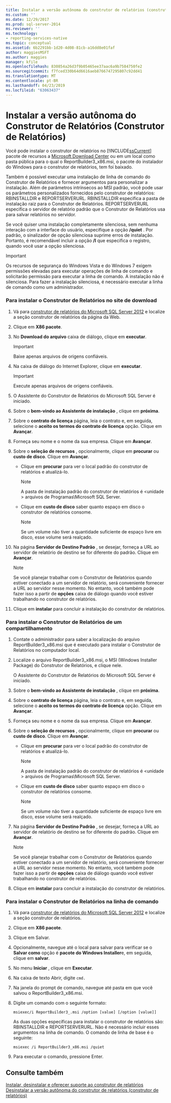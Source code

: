 ```yaml
---
title: Instalar a versão autônoma do construtor de relatórios (construtor de relatórios) | Microsoft Docs
ms.custom: ''
ms.date: 12/29/2017
ms.prod: sql-server-2014
ms.reviewer: ''
ms.technology:
- reporting-services-native
ms.topic: conceptual
ms.assetid: 6b2291bb-1d20-4d08-81cb-a16dd8e01faf
author: maggiesMSFT
ms.author: maggies
manager: kfile
ms.openlocfilehash: 830854a26d3f9b05465ee37aac6a9b7584750fe2
ms.sourcegitcommit: f7fced330b64d6616aeb8766747295807c92dd41
ms.translationtype: MT
ms.contentlocale: pt-BR
ms.lasthandoff: 04/23/2019
ms.locfileid: "63063437"
---
```

# <a name="install-the-stand-alone-version-of-report-builder-report-builder"></a>Instalar a versão autônoma do Construtor de Relatórios (Construtor de Relatórios)
  Você pode instalar o construtor de relatórios no [!INCLUDE[ssCurrent](../../includes/sscurrent-md.md)] pacote de recursos a [Microsoft Download Center](https://go.microsoft.com/fwlink/?LinkID=168472) ou em um local como pasta pública para o qual o ReportBuilder3_x86.msi, o pacote do instalador do Windows para o construtor de relatórios, tem foi baixado.  
  
 Também é possível executar uma instalação de linha de comando do Construtor de Relatórios e fornecer argumentos para personalizar a instalação. Além de parâmetros intrínsecos ao MSI padrão, você pode usar os parâmetros personalizados fornecidos pelo construtor de relatórios: RBINSTALLDIR e REPORTSERVERURL. RBINSTALLDIR especifica a pasta de instalação raiz para o Construtor de Relatórios. REPORTSERVERURL especifica o servidor de relatório padrão que o Construtor de Relatórios usa para salvar relatórios no servidor.  
  
 Se você quiser uma instalação completamente silenciosa, sem nenhuma interação com a interface do usuário, especifique a opção **/quiet** . Por padrão, o sinalizador de opção silenciosa suprime erros de instalação. Portanto, é recomendável incluir a opção **/l** que especifica o registro, quando você usar a opção silenciosa.  
  
> [!IMPORTANT]  
>  Os recursos de segurança do Windows Vista e do Windows 7 exigem permissões elevadas para executar operações de linha de comando e solicitarão permissão para executar a linha de comando. A instalação não é silenciosa. Para fazer a instalação silenciosa, é necessário executar a linha de comando como um administrador.  
  
### <a name="to-install-report-builder-from-the-download-site"></a>Para instalar o Construtor de Relatórios no site de download  
  
1.  Vá para [construtor de relatórios do Microsoft SQL Server 2012](https://go.microsoft.com/fwlink/?LinkID=219138) e localize a seção construtor de relatórios da página da Web.  
  
2.  Clique em **X86 pacote**.  
  
3.  No **Download do arquivo** caixa de diálogo, clique em **executar**.  
  
    > [!IMPORTANT]  
    >  Baixe apenas arquivos de origens confiáveis.  
  
4.  Na caixa de diálogo do Internet Explorer, clique em **executar**.  
  
    > [!IMPORTANT]  
    >  Execute apenas arquivos de origens confiáveis.  
  
5.  O Assistente do Construtor de Relatórios do Microsoft SQL Server é iniciado.  
  
6.  Sobre o **bem-vindo ao Assistente de instalação** , clique em **próxima**.  
  
7.  Sobre o **contrato de licença** página, leia o contrato e, em seguida, selecione o **aceito os termos do contrato de licença** opção. Clique em **Avançar**.  
  
8.  Forneça seu nome e o nome da sua empresa. Clique em **Avançar**.  
  
9. Sobre o **seleção de recursos** , opcionalmente, clique em **procurar** ou **custo de disco**. Clique em **Avançar**.  
  
    -   Clique em **procurar** para ver o local padrão do construtor de relatórios e atualizá-lo.  
  
        > [!NOTE]  
        >  A pasta de instalação padrão do construtor de relatórios é \<unidade > arquivos de Programas\Microsoft SQL Server.  
  
    -   Clique em **custo de disco** saber quanto espaço em disco o construtor de relatórios consome.  
  
        > [!NOTE]  
        >  Se um volume não tiver a quantidade suficiente de espaço livre em disco, esse volume será realçado.  
  
10. Na página **Servidor de Destino Padrão** , se desejar, forneça a URL ao servidor de relatório de destino se for diferente do padrão. Clique em **Avançar**.  
  
    > [!NOTE]  
    >  Se você planejar trabalhar com o Construtor de Relatórios quando estiver conectado a um servidor de relatório, será conveniente fornecer a URL ao servidor nesse momento. No entanto, você também pode fazer isso a partir de **opções** caixa de diálogo quando você estiver trabalhando no construtor de relatórios.  
  
11. Clique em **instalar** para concluir a instalação do construtor de relatórios.  
  
### <a name="to-install-report-builder-from-a-share"></a>Para instalar o Construtor de Relatórios de um compartilhamento  
  
1.  Contate o administrador para saber a localização do arquivo ReportBuilder3_x86.msi que é executado para instalar o Construtor de Relatórios no computador local.  
  
2.  Localize o arquivo ReportBuilder3_x86.msi, o MSI (Windows Installer Package) do Construtor de Relatórios, e clique nele.  
  
     O Assistente do Construtor de Relatórios do Microsoft SQL Server é iniciado.  
  
3.  Sobre o **bem-vindo ao Assistente de instalação** , clique em **próxima**.  
  
4.  Sobre o **contrato de licença** página, leia o contrato e, em seguida, selecione o **aceito os termos do contrato de licença** opção. Clique em **Avançar**.  
  
5.  Forneça seu nome e o nome da sua empresa. Clique em **Avançar**.  
  
6.  Sobre o **seleção de recursos** , opcionalmente, clique em **procurar** ou **custo de disco**. Clique em **Avançar**.  
  
    -   Clique em **procurar** para ver o local padrão do construtor de relatórios e atualizá-lo.  
  
        > [!NOTE]  
        >  A pasta de instalação padrão do construtor de relatórios é \<unidade > arquivos de Programas\Microsoft SQL Server.  
  
    -   Clique em **custo de disco** saber quanto espaço em disco o construtor de relatórios consome.  
  
        > [!NOTE]  
        >  Se um volume não tiver a quantidade suficiente de espaço livre em disco, esse volume será realçado.  
  
7.  Na página **Servidor de Destino Padrão** , se desejar, forneça a URL ao servidor de relatório de destino se for diferente do padrão. Clique em **Avançar**.  
  
    > [!NOTE]  
    >  Se você planejar trabalhar com o Construtor de Relatórios quando estiver conectado a um servidor de relatório, será conveniente fornecer a URL ao servidor nesse momento. No entanto, você também pode fazer isso a partir de **opções** caixa de diálogo quando você estiver trabalhando no construtor de relatórios.  
  
8.  Clique em **instalar** para concluir a instalação do construtor de relatórios.  
  
### <a name="to-install-report-builder-from-the-command-line"></a>Para instalar o Construtor de Relatórios na linha de comando  
  
1.  Vá para [construtor de relatórios do Microsoft SQL Server 2012](https://go.microsoft.com/fwlink/?LinkID=219138) e localize a seção construtor de relatórios.  
  
2.  Clique em **X86 pacote**.  
  
3.  Clique em Salvar.  
  
4.  Opcionalmente, navegue até o local para salvar para verificar se o **Salvar como** opção é **pacote do Windows Installer**e, em seguida, clique em **salvar**.  
  
5.  No menu **Iniciar** , clique em **Executar**.  
  
6.  Na caixa de texto Abrir, digite `cmd.`  
  
7.  Na janela do prompt de comando, navegue até pasta em que você salvou o ReportBuilder3_x86.msi.  
  
8.  Digite um comando com o seguinte formato:  
  
     `msiexec/i ReportBuilder3_.msi /option [value] [/option [value]]`  
  
     As duas opções específicas para instalar o construtor de relatórios são: RBINSTALLDIR e REPORTSERVERURL. Não é necessário incluir esses argumentos na linha de comando. O comando de linha de base é o seguinte:  
  
     `msiexec /i ReportBuilder3_x86.msi /quiet`  
  
9. Para executar o comando, pressione Enter.  
  
## <a name="see-also"></a>Consulte também  
 [Instalar, desinstalar e oferecer suporte ao construtor de relatórios](../install-uninstall-and-report-builder-support.md)   
 [Desinstalar a versão autônoma do construtor de relatórios &#40;construtor de relatórios&#41;](install-report-builder.md)  
  
  
